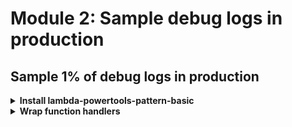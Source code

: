 # Module 2: Sample debug logs in production

## Sample 1% of debug logs in production

<details>
<summary><b>Install lambda-powertools-pattern-basic</b></summary><p>

1. At the project root, run the command `npm i --save @dazn/lambda-powertools-pattern-basic`.

This package gives you a simple wrapper which applies a couple of [middy](https://github.com/middyjs/middy) middlewares for your function:

* `@dazn/lambda-powertools-middleware-sample-logging`: which supports sampling debug logs. The wrapper configures this sample logging middleware to sample debug logs for 1% of invocations.

* `@dazn/lambda-powertools-middleware-correlation-ids`: which extracts correlation IDs from the invocation event and makes them available for the logger. It also supports a special correlation ID `debug-log-enabled`, which enables sampling debug logs at the user transaction (a chain of Lambda invocations) level.

* `@dazn/lambda-powertools-middleware-log-timeout`: which emits an error message for when a function times out. Normally, when a Lambda function times out, you don't get an error message from the application, which makes debugging time out errors difficult.

Now we need to apply it to all of our functions.

</p></details>

<details>
<summary><b>Wrap function handlers</b></summary><p>

1. Modify `functions/get-index.js` to require the `@dazn/lambda-powertools-pattern-basic` module (at the top of the file)

`const wrap = require('@dazn/lambda-powertools-pattern-basic')`

And use it to wrap our handler function. Change ln28:

`module.exports.handler = async (event, context) => {`

to the following (don't forget the closing `)` at the end!)

```javascript
module.exports.handler = wrap(async (event, context) => {
  ...
})
```

2. Repeat step 1 for **all the function handlers**.

3. By default, the sampling rate is going to be 1%, which would be hard for us to see it in action. So let's adjust the sampling rate to 10%.

In the `serverless.yml`, add the following attribute to `provider.environment` (**don't forget to indent**)

`SAMPLE_DEBUG_LOG_RATE: 0.1`

After this step, your `provider` section should look like this:

```yml
provider:
  name: aws
  runtime: nodejs12.x
  stage: dev
  region: eu-west-1
  environment:
    LOG_LEVEL: ${self:custom.logLevel.${self:custom.stage}, self:custom.logLevel.default}
    SAMPLE_DEBUG_LOG_RATE: 0.2
```

4. Deploy the demo app to a new `prod` stage, where we have configured the minimum log level to be `INFO` so by default, only `Info` logs should be recorded. But we should also expect the debug messages for 20% of invocation would be sampled.

`npm run sls -- deploy -s prod`

5. After deployment finishes, refresh the page and place an order.

6. Repeat step 4 a couple of times (let's say do it ten times).

7. Go to CloudWatch Logs Insights and run the query

```
fields functionName, sLevel, @timestamp, message
| sort @timestamp desc
| limit 20
| filter ispresent(functionName)
```

against the five prod functions we have just deployed.

![](/images/mod02-001.png)

See that most of the time the debug logs don't appear, only around 1/10 invocations' debug logs show up.

![](/images/mod02-002.png)

8. To avoid unnecessary costs in your AWS account, delete the `prod` environment

`npm run sls -- remove -s prod`

</p></details>